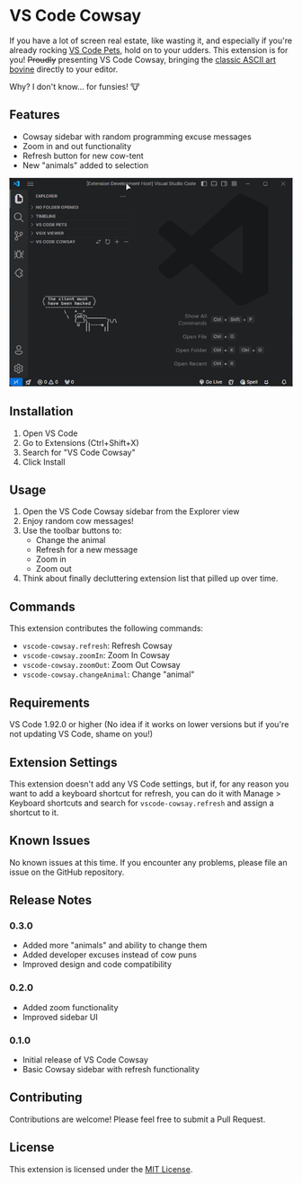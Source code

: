 # VS Code Cowsay

If you have a lot of screen real estate, like wasting it, and especially if you're already rocking [VS Code Pets](https://marketplace.visualstudio.com/items?itemName=tonybaloney.vscode-pets), hold on to your udders. This extension is for you! ~~Proudly~~ presenting VS Code Cowsay, bringing the [classic ASCII art bovine](https://en.wikipedia.org/wiki/Cowsay) directly to your editor.

Why? I don't know... for funsies! 🐮

## Features

- Cowsay sidebar with random programming excuse messages
- Zoom in and out functionality
- Refresh button for new cow-tent
- New "animals" added to selection

![VS Code Cowsay in action](resources/cowsay-demo.gif)

## Installation

1. Open VS Code
2. Go to Extensions (Ctrl+Shift+X)
3. Search for "VS Code Cowsay"
4. Click Install

## Usage

1. Open the VS Code Cowsay sidebar from the Explorer view
2. Enjoy random cow messages!
3. Use the toolbar buttons to:
   - Change the animal
   - Refresh for a new message
   - Zoom in
   - Zoom out
4. Think about finally decluttering extension list that pilled up over time.

## Commands

This extension contributes the following commands:

- `vscode-cowsay.refresh`: Refresh Cowsay
- `vscode-cowsay.zoomIn`: Zoom In Cowsay
- `vscode-cowsay.zoomOut`: Zoom Out Cowsay
- `vscode-cowsay.changeAnimal`: Change "animal"

## Requirements

VS Code 1.92.0 or higher (No idea if it works on lower versions but if you're not updating VS Code, shame on you!)

## Extension Settings

This extension doesn't add any VS Code settings, but if, for any reason you want to add a keyboard shortcut for refresh, you can do it with Manage > Keyboard shortcuts and search for `vscode-cowsay.refresh` and assign a shortcut to it.

## Known Issues

No known issues at this time. If you encounter any problems, please file an issue on the GitHub repository.

## Release Notes

### 0.3.0

- Added more "animals" and ability to change them
- Added developer excuses instead of cow puns
- Improved design and code compatibility

### 0.2.0

- Added zoom functionality
- Improved sidebar UI

### 0.1.0

- Initial release of VS Code Cowsay
- Basic Cowsay sidebar with refresh functionality

## Contributing

Contributions are welcome! Please feel free to submit a Pull Request.

## License

This extension is licensed under the [MIT License](LICENSE).
